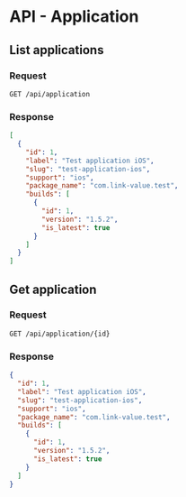 # API - Application

## List applications

### Request

```
GET /api/application
```

### Response

```json
[
  {
    "id": 1,
    "label": "Test application iOS",
    "slug": "test-application-ios",
    "support": "ios",
    "package_name": "com.link-value.test",
    "builds": [
      {
        "id": 1,
        "version": "1.5.2",
        "is_latest": true
      }
    ]
  }
]
```

## Get application

### Request

```
GET /api/application/{id}
```

### Response

```json
{
  "id": 1,
  "label": "Test application iOS",
  "slug": "test-application-ios",
  "support": "ios",
  "package_name": "com.link-value.test",
  "builds": [
    {
      "id": 1,
      "version": "1.5.2",
      "is_latest": true
    }
  ]
}
```
